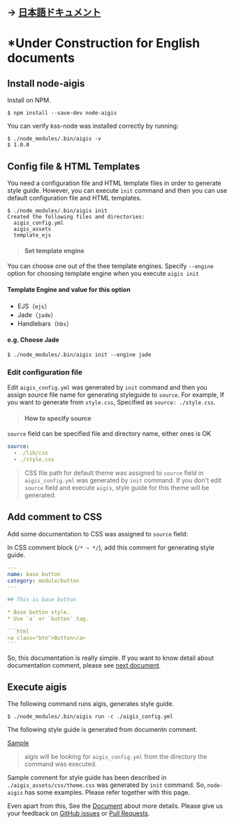 ## -> [日本語ドキュメント](../jp/)

# *Under Construction for English documents

## Install node-aigis

Install on NPM.

```shell
$ npm install --save-dev node-aigis
```

You can verify kss-node was installed correctly by running:

```shell
$ ./node_modules/.bin/aigis -v
$ 1.0.0
```

## Config file & HTML Templates

You need a configuration file and HTML template files in order to generate style guide.
However, you can execute `init` command and then you can use default configuration file and HTML templates.

```shell
$ ./node_modules/.bin/aigis init
Created the following files and directories:
  aigis_config.yml
  aigis_assets
  template_ejs
```


> #### Set template engine
You can choose one out of the thee template engines. Specify `--engine` option for choosing template engine when you execute `aigis init`
#### Template Engine and value for this option
* EJS（`ejs`）
* Jade（`jade`）
* Handlebars（`hbs`）
>
#### e.g. Choose Jade
```shell
$ ./node_modules/.bin/aigis init --engine jade
```

### Edit configuration file

Edit `aigis_config.yml` was generated by `init` command and then you assign source file name for generating styleguide to `source`.
For example, If you want to generate from `style.css`, Specified as `source: ./style.css`.

> #### How to specify source
`source` field can be specified file and directory name, either ones is OK
```yaml
source:
  - ./lib/css
  - ./style.css
```


> CSS file path for default theme was assigned to `source` field in `aigis_config.yml` was generated by `init` command. If you don't edit `source` field and execute `aigis`, style guide for this theme will be generated.

## Add comment to CSS

Add some documentation to CSS was assigned to `source` field:

In CSS comment block (<code>&#047;&#042; ~ &#042;&#047;</code>), add this comment for generating style guide.

````yaml
---
name: base button
category: module/button
---

## This is base button

* Base button style.
* Use `a` or `button` tag.

```html
<a class="btn">Button</a>
```
````

So, this documentation is really simple. If you want to know detail about documentation comment, please see [next document]().


## Execute aigis

The following command runs aigis, generates style guide.

```shell
$ ./node_modules/.bin/aigis run -c ./aigis_config.yml
```

The following style guide is generated from documentn comment.

<a href="/aigis-docs/doc/doc_assets/sample/styleguide/category/module/button/index.html" target="_blank">Sample</a>

> aigis will be looking for `aigis_config.yml` from the directory the command was executed.

Sample comment for style guide has been described in `./aigis_assets/css/theme.css` was generated by `init` command.
So, `node-aigis` has some examples. Please refer together with this page.

Even apart from this, See the [Document]() about more details. Please give us your feedback on [GitHub issues]() or [Pull Requests]().
